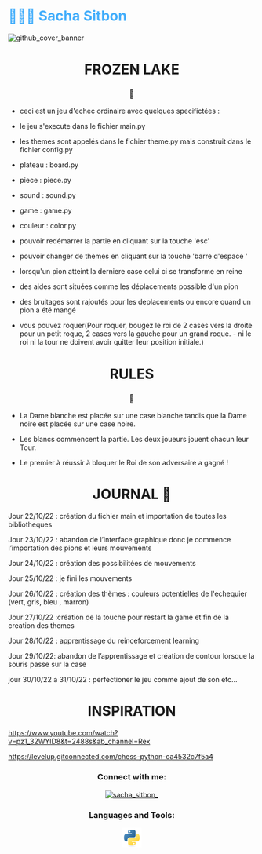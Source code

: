 <h1 style="color: #44AEFB;"> 👨🏻‍💻 Sacha Sitbon </h1>

![github_cover_banner]([[[https://tenor.com/view/chess-game-play-move-gif-8090199.gif](https://miro.medium.com/v2/resize:fit:824/1*af0diz6xweH1deJj7Pn0oQ.gif)])



<h1 align="center">FROZEN LAKE</h1>
<h3 align="center">🤖</h3>

- ceci est un jeu d'echec ordinaire avec quelques specifictées : 

- le jeu s'execute dans le fichier main.py

- les themes sont appelés dans le fichier theme.py mais construit dans le fichier config.py

- plateau : board.py

- piece : piece.py

- sound : sound.py

- game : game.py

- couleur : color.py

- pouvoir redémarrer la partie en cliquant sur la touche 'esc' 

- pouvoir changer de thèmes en cliquant sur la touche 'barre d'espace ' 

- lorsqu'un pion atteint la derniere case celui ci se transforme en reine 

- des aides sont situées comme les déplacements possible d'un pion 

- des bruitages sont rajoutés pour les deplacements ou encore quand un pion a été mangé

- vous pouvez roquer(Pour roquer, bougez le roi de 2 cases vers la droite pour un petit roque, 2 cases vers la gauche pour un grand roque. - ni le roi ni la tour ne doivent avoir quitter leur position initiale.)
<h1 align="center">RULES</h1>
<h3 align="center">📁</h3>

- La Dame blanche est placée sur une case blanche tandis que la Dame noire est placée sur une case noire. 

- Les blancs commencent la partie. Les deux joueurs jouent chacun leur Tour.

- Le premier à réussir à bloquer le Roi de son adversaire a gagné !




<h1 align="center">JOURNAL 📰</h1>



Jour 22/10/22 :  création du fichier main et importation de toutes les bibliotheques

Jour 23/10/22 : abandon de l’interface graphique donc je commence l’importation des pions et leurs mouvements 

Jour 24/10/22 : création des possibilitées de mouvements 

Jour 25/10/22 : je fini les mouvements 

Jour 26/10/22 : création des thèmes : couleurs potentielles de l'echequier  (vert, gris, bleu , marron)

Jour 27/10/22 :création de la touche pour restart la game et fin de la creation des themes 


Jour 28/10/22 : apprentissage du reinceforcement learning 

Jour 29/10/22: abandon de l’apprentissage et création de contour lorsque la souris passe sur la case 

jour 30/10/22 a 31/10/22 : perfectioner le jeu comme ajout de son etc...





<h1 align="center">INSPIRATION</h1>

https://www.youtube.com/watch?v=pz1_32WYlD8&t=2488s&ab_channel=Rex


https://levelup.gitconnected.com/chess-python-ca4532c7f5a4



<h3 align="center">Connect with me:</h3>
<p align="center">
<a href="https://instagram.com/sacha_sitbon_" target="blank"><img align="center" src="https://raw.githubusercontent.com/rahuldkjain/github-profile-readme-generator/master/src/images/icons/Social/instagram.svg" alt="sacha_sitbon_" height="30" width="40" /></a>
</p>

<h3 align="center">Languages and Tools:</h3>
<p align="center"> <a href="https://www.python.org" target="_blank" rel="noreferrer"> <img src="https://raw.githubusercontent.com/devicons/devicon/master/icons/python/python-original.svg" alt="python" width="40" height="40"/> </a> </p>
